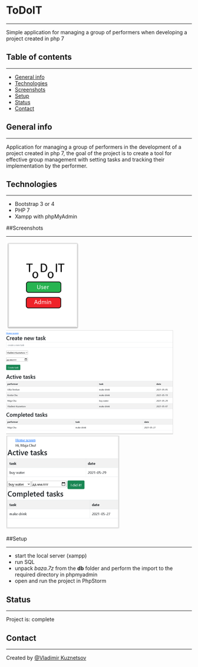 # ToDoIT

---
Simple application for managing a group
of performers when developing a project
created in php 7

## Table of contents

---
* [General info](#general-info)
* [Technologies](#technologies)
* [Screenshots](#screenshots)
* [Setup](#setup)
* [Status](#status)
* [Contact](#contact)

## General info

---
Application for managing a group of performers 
in the development of a project created in php 7,
the goal of the project is to create a tool for 
effective group management with setting tasks and 
tracking their implementation by the performer.

## Technologies

---
* Bootstrap 3 or 4
* PHP 7
* Xampp with phpMyAdmin

##Screenshots

---
![Home screen](/Screenshots/Home.PNG)
</br>
![Admin screen](/Screenshots/Create.PNG)
![Performer screen](/Screenshots/Active.PNG)

##Setup

---
* start the local server (xampp)
* run SQL
* unpack *baza.7z* from the **db** folder and perform the import to the required directory in phpmyadmin
* open and run the project in PhpStorm

## Status

---
Project is: complete 

## Contact

---
Created by [@Vladimir Kuznetsov](https://www.facebook.com/vladimir.kuznetsov.735)


